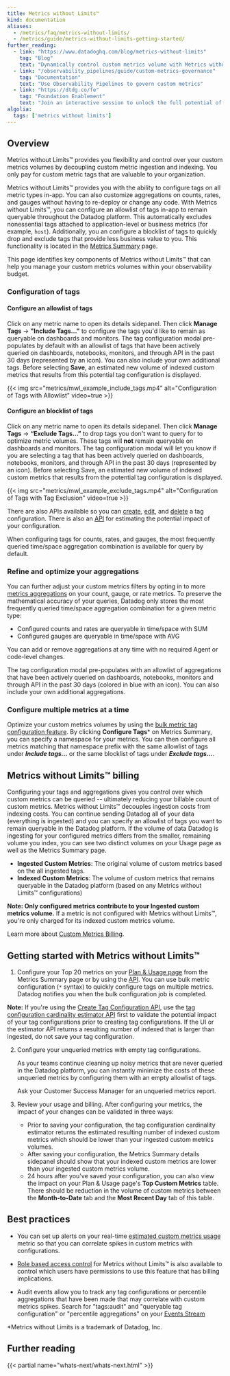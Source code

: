 ```yaml
---
title: Metrics without Limits™
kind: documentation
aliases:
  - /metrics/faq/metrics-without-limits/
  - /metrics/guide/metrics-without-limits-getting-started/
further_reading:
  - link: "https://www.datadoghq.com/blog/metrics-without-limits"
    tag: "Blog"
    text: "Dynamically control custom metrics volume with Metrics without Limits™"
  - link: "/observability_pipelines/guide/custom-metrics-governance"
    tag: "Documentation"
    text: "Use Observability Pipelines to govern custom metrics"
  - link: "https://dtdg.co/fe"
    tag: "Foundation Enablement"
    text: "Join an interactive session to unlock the full potential of metrics"
algolia:
  tags: ['metrics without limits']
---
```


## Overview

Metrics without Limits™ provides you flexibility and control over your custom metrics volumes by decoupling custom metric ingestion and indexing. You only pay for custom metric tags that are valuable to your organization.

Metrics without Limits™ provides you with the ability to configure tags on all metric types in-app. You can also customize aggregations on counts, rates, and gauges without having to re-deploy or change any code. With Metrics without Limits™, you can configure an allowlist of tags in-app to remain queryable throughout the Datadog platform. This automatically excludes nonessential tags attached to application-level or business metrics (for example, `host`). Additionally, you an configure a blocklist of tags to quickly drop and exclude tags that provide less business value to you. This functionality is located in the [Metrics Summary][1] page.

This page identifies key components of Metrics without Limits™ that can help you manage your custom metrics volumes within your observability budget.

### Configuration of tags

#### Configure an allowlist of tags 
Click on any metric name to open its details sidepanel. Then click **Manage Tags** -> **"Include Tags..."** to configure the tags you'd like to remain as queryable on dashboards and monitors. The tag configuration modal pre-populates by default with an allowlist of tags that have been actively queried on dashboards, notebooks, monitors, and through API in the past 30 days (represented by an icon). You can also include your own additional tags. Before selecting **Save**, an estimated new volume of indexed custom metrics that results from this potential tag configuration is displayed.

{{< img src="metrics/mwl_example_include_tags.mp4" alt="Configuration of Tags with Allowlist" video=true >}}


#### Configure an blocklist of tags 
Click on any metric name to open its details sidepanel. Then click **Manage Tags** -> **“Exclude Tags…”** to drop tags you don't want to query for to optimize metric volumes. These tags will **not** remain queryable on dashboards and monitors. The tag configuration modal will let you know if you are selecting a tag that has been actively queried on dashboards, notebooks, monitors, and through API in the past 30 days (represented by an icon). Before selecting Save, an estimated new volume of indexed custom metrics that results from the potential tag configuration is displayed. 

{{< img src="metrics/mwl_example_exclude_tags.mp4" alt="Configuration of Tags with Tag Exclusion" video=true >}}

There are also APIs available so you can [create][2], [edit][3], and [delete][4] a tag configuration. There is also an [API][5] for estimating the potential impact of your configuration.

When configuring tags for counts, rates, and gauges, the most frequently queried time/space aggregation combination is available for query by default.

### Refine and optimize your aggregations

You can further adjust your custom metrics filters by opting in to more [metrics aggregations][6] on your count, gauge, or rate metrics. To preserve the mathematical accuracy of your queries, Datadog only stores the most frequently queried time/space aggregation combination for a given metric type: 

- Configured counts and rates are queryable in time/space with SUM
- Configured gauges are queryable in time/space with AVG

You can add or remove aggregations at any time with no required Agent or code-level changes. 

The tag configuration modal pre-populates with an allowlist of aggregations that have been actively queried on dashboards, notebooks, monitors and through API in the past 30 days (colored in blue with an icon). You can also include your own additional aggregations.


### Configure multiple metrics at a time

Optimize your custom metrics volumes by using the [bulk metric tag configuration feature][7]. By clicking **Configure Tags*** on Metrics Summary, you can specify a namespace for your metrics. You can then configure all metrics matching that namespace prefix with the same allowlist of tags under ***Include tags...*** or the same blocklist of tags under ***Exclude tags...***. 

## Metrics without Limits™ billing

Configuring your tags and aggregations gives you control over which custom metrics can be queried -- ultimately reducing your billable count of custom metrics. Metrics without Limits™ decouples ingestion costs from indexing costs. You can continue sending Datadog all of your data (everything is ingested) and you can specify an allowlist of tags you want to remain queryable in the Datadog platform. If the volume of data Datadog is ingesting for your configured metrics differs from the smaller, remaining volume you index, you can see two distinct volumes on your Usage page as well as the Metrics Summary page. 

- **Ingested Custom Metrics**: The original volume of custom metrics based on the all ingested tags.
- **Indexed Custom Metrics**: The volume of custom metrics that remains queryable in the Datadog platform (based on any Metrics without Limits™ configurations) 

**Note: Only configured metrics contribute to your Ingested custom metrics volume.** If a metric is not configured with Metrics without Limits™, you're only charged for its indexed custom metrics volume.

Learn more about [Custom Metrics Billing][8].

## Getting started with Metrics without Limits™

1. Configure your Top 20 metrics on your [Plan & Usage page][9] from the Metrics Summary page or by using the [API][2].
   You can use bulk metric configuration (`*` syntax) to quickly configure tags on multiple metrics. Datadog notifies you when the bulk configuration job is completed.

**Note:** If you're using the [Create Tag Configuration API][2], use the [tag configuration cardinality estimator API][5] first to validate the potential impact of your tag configurations prior to creating tag configurations. If the UI or the estimator API returns a resulting number of indexed that is larger than ingested, do not save your tag configuration.

2. Configure your unqueried metrics with empty tag configurations.

   As your teams continue cleaning up noisy metrics that are never queried in the Datadog platform, you can instantly minimize the costs of these unqueried metrics by configuring them with an empty allowlist of tags. 

   Ask your Customer Success Manager for an unqueried metrics report.

3. Review your usage and billing. After configuring your metrics, the impact of your changes can be validated in three ways: 

   - Prior to saving your configuration, the tag configuration cardinality estimator returns the estimated resulting number of indexed custom metrics which should be lower than your ingested custom metrics volumes.
   - After saving your configuration, the Metrics Summary details sidepanel should show that your indexed custom metrics are lower than your ingested custom metrics volume.
   - 24 hours after you've saved your configuration, you can also view the impact on your Plan & Usage page's **Top Custom Metrics** table. There should be reduction in the volume of custom metrics between the **Month-to-Date** tab and the **Most Recent Day** tab of this table.

## Best practices

- You can set up alerts on your real-time [estimated custom metrics usage][10] metric so that you can correlate spikes in custom metrics with configurations.

- [Role based access control][11] for Metrics without Limits™ is also available to control which users have permissions to use this feature that has billing implications.

- Audit events allow you to track any tag configurations or percentile aggregations that have been made that may correlate with custom metrics spikes. Search for "tags:audit" and "queryable tag configuration" or "percentile aggregations" on your [Events Stream][12]

\*Metrics without Limits is a trademark of Datadog, Inc.

## Further reading

{{< partial name="whats-next/whats-next.html" >}}

[1]: https://app.datadoghq.com/metric/summary
[2]: /api/latest/metrics/#create-a-tag-configuration
[3]: /api/latest/metrics/#update-a-tag-configuration
[4]: /api/latest/metrics/#delete-a-tag-configuration
[5]: /api/latest/metrics/#tag-configuration-cardinality-estimator
[6]: /metrics/#time-and-space-aggregation
[7]: /metrics/summary/#configuration-of-multiple-metrics
[8]: /account_management/billing/custom_metrics/
[9]: https://app.datadoghq.com/billing/usage
[10]: /account_management/billing/usage_metrics/
[11]: /account_management/rbac/permissions/?tab=ui#metrics
[12]: https://app.datadoghq.com/event/stream
